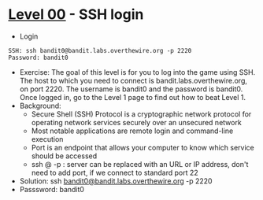 # [Level 00](https://overthewire.org/wargames/bandit/bandit0.html) - SSH login

- Login
```
SSH: ssh bandit0@bandit.labs.overthewire.org -p 2220
Password: bandit0
```
- Exercise: The goal of this level is for you to log into the game using SSH. The host to which you need to connect is bandit.labs.overthewire.org, on port 2220. The username is bandit0 and the password is bandit0. Once logged in, go to the Level 1 page to find out how to beat Level 1.
- Background:
  - Secure Shell (SSH) Protocol is a cryptographic network protocol for operating network services securely over an unsecured network
  - Most notable applications are remote login and command-line execution
  - Port is an endpoint that allows your computer to know which service should be accessed
  - ssh <username>@<server> -p <port>: server can be replaced with an URL or IP address, don't need to add port, if we connect to standard port 22
- Solution: ssh bandit0@bandit.labs.overthewire.org -p 2220
- Passsword: bandit0
